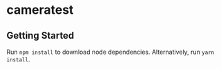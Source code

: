 # cameratest

## Getting Started

Run `npm install` to download node dependencies. Alternatively, run `yarn install`.
